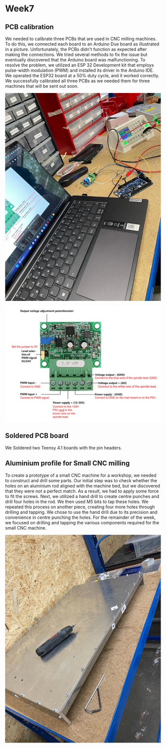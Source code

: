 # Week7

## PCB calibration 

We needed to calibrate three PCBs that are used in CNC milling machines. To do this, we connected each board to an Arduino Due board as illustrated in a picture. Unfortunately, the PCBs didn't function as expected after making the connections. We tried several methods to fix the issue but eventually discovered that the Arduino board was malfunctioning. To resolve the problem, we utilized an ESP 32 Development kit that employs pulse-width modulation (PWM) and installed its driver in the Arduino IDE. We operated the ESP32 board at a 50% duty cycle, and it worked correctly. We successfully calibrated all three PCBs as we needed them for three machines that will be sent out soon.

![](PCB%20calibration.jpeg "")


![](PCB%20settings.jpg "")

## Soldered PCB board

We Soldered two Teensy 4.1 boards with the pin headers. 

## Aluminium profile for Small CNC milling

To create a prototype of a small CNC machine for a workshop, we needed to construct and drill some parts. Our initial step was to check whether the holes on an aluminium rod aligned with the machine bed, but we discovered that they were not a perfect match. As a result, we had to apply some force to fit the screws. Next, we utilized a hand drill to create centre punches and drill four holes in the rod. We then used M5 bits to tap these holes. We repeated this process on another piece, creating four more holes through drilling and tapping. We chose to use the hand drill due to its precision and convenience in centre punching the holes. 
For the remainder of the week, we focused on drilling and tapping the various components required for the small CNC machine.

![](drilling%20small%20cnc.jpg "")
